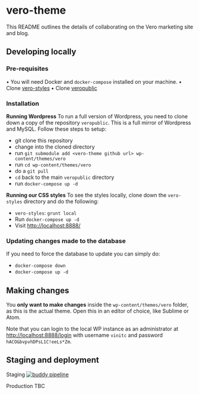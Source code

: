# vero-theme
This README outlines the details of collaborating on the Vero marketing site and blog.

## Developing locally

### Pre-requisites

• You will need Docker and `docker-compose` installed on your machine.
• Clone [vero-styles](https://github.com/getvero/vero-styles)
• Clone [veropublic](https://github.com/getvero/veropublic)

### Installation

**Running Wordpress**
To run a full version of Wordpress, you need to clone down a copy of the repository `veropublic`. This is a full mirror of Wordpress and MySQL. Follow these steps to setup:

- git clone this repository
- change into the cloned directory
- run `git submodule add <vero-theme github url> wp-content/themes/vero`
- run `cd wp-content/themes/vero`
- do a `git pull`
- `cd` back to the main `veropublic` directory
- run `docker-compose up -d`

**Running our CSS styles**
To see the styles locally, clone down the `vero-styles` directory and do the following:

- `vero-styles`: `grunt local`
- Run `docker-compose up -d`
- Visit [http://localhost:8888/](http://localhost:8888/)

### Updating changes made to the database

If you need to force the database to update you can simply do:

- `docker-compose down` 
- `docker-compose up -d`

## Making changes

You **only want to make changes** inside the `wp-content/themes/vero` folder, as this is the actual theme. Open this in an editor of choice, like Sublime or Atom.

Note that you can login to the local WP instance as an administrator at [http://localhost:8888/login](http://localhost:8888/login) with username `vinitc` and password `hACO&bvpvhDPsL1C!eeLs*Zm`.

## Staging and deployment

Staging
[![buddy pipeline](https://app.buddy.works/getvero/vero-theme/pipelines/pipeline/127918/badge.svg?token=bdea566d3feff8982be762737eab5f0fef4d9a282dc247160d737981285dde41 "buddy pipeline")](https://app.buddy.works/getvero/vero-theme/pipelines/pipeline/127918)

Production
TBC
